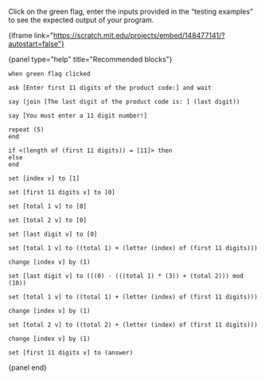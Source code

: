 Click on the green flag, enter the inputs provided in the “testing examples” to
see the expected output of your program.

{iframe link="https://scratch.mit.edu/projects/embed/148477141/?autostart=false"}

{panel type="help" title="Recommended blocks"}

```scratch:split:random
when green flag clicked

ask [Enter first 11 digits of the product code:] and wait
```

```scratch:split:random
say (join [The last digit of the product code is: ] (last digit))

say [You must enter a 11 digit number!]
```

```scratch:split:random
repeat (5)
end

if <(length of (first 11 digits)) = [11]> then
else
end
```

```scratch:split:random
set [index v] to [1]

set [first 11 digits v] to [0]

set [total 1 v] to [0]

set [total 2 v] to [0]

set [last digit v] to [0]

set [total 1 v] to ((total 1) + (letter (index) of (first 11 digits)))

change [index v] by (1)

set [last digit v] to (((0) - (((total 1) * (3)) + (total 2))) mod (10))

set [total 1 v] to ((total 1) + (letter (index) of (first 11 digits)))

change [index v] by (1)

set [total 2 v] to ((total 2) + (letter (index) of (first 11 digits)))

change [index v] by (1)

set [first 11 digits v] to (answer)
```

{panel end}
